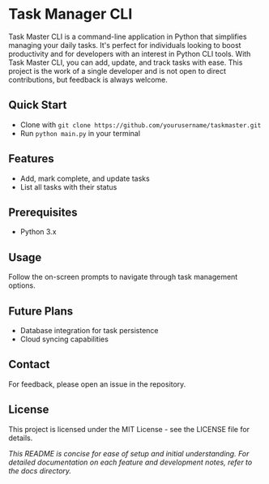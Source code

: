 # Task Manager CLI

Task Master CLI is a command-line application in Python that simplifies managing your daily tasks. It's perfect for individuals looking to boost productivity and for developers with an interest in Python CLI tools. With Task Master CLI, you can add, update, and track tasks with ease. This project is the work of a single developer and is not open to direct contributions, but feedback is always welcome. 

## Quick Start
- Clone with `git clone https://github.com/yourusername/taskmaster.git`
- Run `python main.py` in your terminal

## Features
- Add, mark complete, and update tasks
- List all tasks with their status

## Prerequisites
- Python 3.x

## Usage
Follow the on-screen prompts to navigate through task management options.

## Future Plans
- Database integration for task persistence
- Cloud syncing capabilities

## Contact
For feedback, please open an issue in the repository.

## License
This project is licensed under the MIT License - see the LICENSE file for details.

_This README is concise for ease of setup and initial understanding. For detailed documentation on each feature and development notes, refer to the docs directory._

